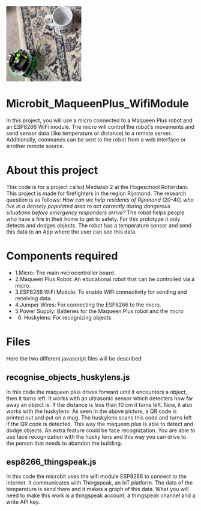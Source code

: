 <img height="200" width="200" src="WhatsApp Image 2024-06-11 at 14.22.34.jpeg">

# Microbit_MaqueenPlus_WifiModule
In this project, you will use a micro
connected to a Maqueen Plus robot and an ESP8266 WiFi module. The micro
will control the robot's movements and send sensor data (like temperature or distance) to a remote server. Additionally, commands can be sent to the robot from a web interface or another remote source.

# About this project
This code is for a project called Medialab 2 at the Hogeschool Rotterdam. This project is made for firefighters in the region Rijnmond. The research question is as follows: *How can we help residents of Rijnmond (20-40) who live in a densely populated area to act correctly during dangerous situations before emergency responders arrive?* The robot helps people who have a fire in their home to get to safety. For this prototype it only detects and dodges objects. The robot has a temperature sensor and send this data to an App where the user can see this data. 

# Components required 

- 1.Micro: The main microcontroller board. 
- 2.Maqueen Plus Robot: An educational robot that can be controlled via a micro.
- 3.ESP8266 WiFi Module: To enable WiFi connectivity for sending and receiving data.
- 4.Jumper Wires: For connecting the ESP8266 to the micro.
- 5.Power Supply: Batteries for the Maqueen Plus robot and the micro
- 6. Huskylens: For recognizing objects

# Files 
Here the two different javascript files will be described

## recognise_objects_huskylens.js

In this code the maqueen plus drives forward until it encounters a object, then it turns left. It works with an ultrasonic sensor which detecters how far away an object is. If the distance is less than 10 cm it turns left. Now, it also works with the huskylens. As seen in the above picture, a QR code is printed out and put on a mug. The huskylens scans this code and turns left if the QR code is detected. This way the maqueen plus is able to detect and dodge objects. An extra feature could be face recognization. You are  able to use face recognization with the husky lens and this way you can drive to the person that needs to abandon the building. 

## esp8266_thingspeak.js

In this code the microbit uses the wifi module ESP8266 to connect to the internet. It communicates with Thingspeak, an IoT platform. The data of the temperature is send there and it makes a graph of this data. What you will need to make this work is a thingspeak account, a thingspeak channel and a write API key. 

